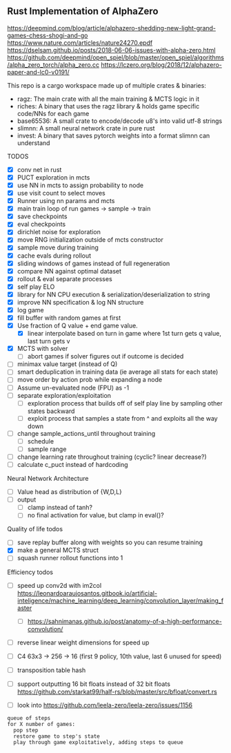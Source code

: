 Rust Implementation of AlphaZero
--------------------------------

https://deepmind.com/blog/article/alphazero-shedding-new-light-grand-games-chess-shogi-and-go
https://www.nature.com/articles/nature24270.epdf
https://dselsam.github.io/posts/2018-06-06-issues-with-alpha-zero.html
https://github.com/deepmind/open_spiel/blob/master/open_spiel/algorithms/alpha_zero_torch/alpha_zero.cc
https://lczero.org/blog/2018/12/alphazero-paper-and-lc0-v0191/

This repo is a cargo workspace made up of multiple crates & binaries:

- ragz: The main crate with all the main training & MCTS logic in it
- riches: A binary that uses the ragz library & holds game specific code/NNs for each game
- base65536: A small crate to encode/decode u8's into valid utf-8 strings
- slimnn: A small neural network crate in pure rust
- invest: A binary that saves pytorch weights into a format slimnn can understand

TODOS

- [x] conv net in rust
- [x] PUCT exploration in mcts
- [x] use NN in mcts to assign probability to node
- [x] use visit count to select moves
- [x] Runner using nn params and mcts
- [x] main train loop of run games -> sample -> train
- [x] save checkpoints
- [x] eval checkpoints
- [x] dirichlet noise for exploration
- [x] move RNG initialization outside of mcts constructor
- [x] sample move during training
- [x] cache evals during rollout
- [x] sliding windows of games instead of full regeneration
- [x] compare NN against optimal dataset
- [x] rollout & eval separate processes
- [x] self play ELO
- [x] library for NN CPU execution & serialization/deserialization to string
- [x] improve NN specification & log NN structure
- [x] log game
- [x] fill buffer with random games at first
- [x] Use fraction of Q value + end game value.
  - [x] linear interpolate based on turn in game where 1st turn gets q value, last turn gets v
- [x] MCTS with solver
  - [ ] abort games if solver figures out if outcome is decided
- [ ] minimax value target (instead of Q)
- [ ] smart deduplication in training data (ie average all stats for each state)
- [ ] move order by action prob while expanding a node
- [ ] Assume un-evaluated node (FPU) as -1
- [ ] separate exploration/exploitation
  - [ ] exploration process that builds off of self play line by sampling other states backward
  - [ ] exploit process that samples a state from ^ and exploits all the way down
- [ ] change sample_actions_until throughout training
  - [ ] schedule
  - [ ] sample range
- [ ] change learning rate throughout training (cyclic? linear decrease?)
- [ ] calculate c_puct instead of hardcoding

Neural Network Architecture
- [ ] Value head as distribution of {W,D,L}
- [ ] output
  - [ ] clamp instead of tanh?
  - [ ] no final activation for value, but clamp in eval()?

Quality of life todos
- [ ] save replay buffer along with weights so you can resume training
- [x] make a general MCTS struct
- [ ] squash runner rollout functions into 1

Efficiency todos
- [ ] speed up conv2d with im2col https://leonardoaraujosantos.gitbook.io/artificial-inteligence/machine_learning/deep_learning/convolution_layer/making_faster
  - [ ] https://sahnimanas.github.io/post/anatomy-of-a-high-performance-convolution/
- [ ] reverse linear weight dimensions for speed up
- [ ] C4 63x3 -> 256 -> 16 (first 9 policy, 10th value, last 6 unused for speed)
- [ ] transposition table hash
- [ ] support outputting 16 bit floats instead of 32 bit floats https://github.com/starkat99/half-rs/blob/master/src/bfloat/convert.rs

- [ ] look into https://github.com/leela-zero/leela-zero/issues/1156



```
queue of steps
for X number of games:
  pop step
  restore game to step's state
  play through game exploitatively, adding steps to queue
```